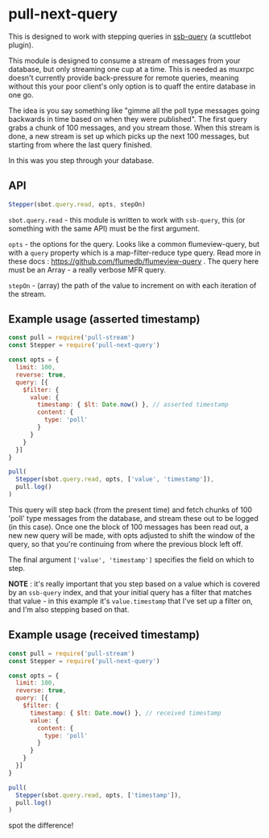 # pull-next-query

This is designed to work with stepping queries in [ssb-query](https://github.com/dominictarr/ssb-query) (a scuttlebot plugin).

This module is designed to consume a stream of messages from your database, but only streaming one cup at a time.
This is needed as muxrpc doesn't currently provide back-pressure for remote queries, meaning without this your poor client's only option is to quaff the entire database in one go.

The idea is you say something like "gimme all the poll type messages going backwards in time based on when they were published".
The first query grabs a chunk of 100 messages, and you stream those.
When this stream is done, a new stream is set up which picks up the next 100 messages, but starting from where the last query finished.

In this was you step through your database.


## API

```js
Stepper(sbot.query.read, opts, stepOn)
```

`sbot.query.read` - this module is written to work with `ssb-query`, this (or something with the same API) must be the first argument.

`opts` - the options for the query. Looks like a common flumeview-query, but with a `query` property which is a map-filter-reduce type query. Read more in these docs : https://github.com/flumedb/flumeview-query . The query here must be an Array - a really verbose MFR query.

`stepOn` - (array) the path of the value to increment on with each iteration of the stream. 


## Example usage (asserted timestamp)

```js
const pull = require('pull-stream')
const Stepper = require('pull-next-query')

const opts = {
  limit: 100,
  reverse: true,
  query: [{
    $filter: {
      value: {
        timestamp: { $lt: Date.now() }, // asserted timestamp
        content: {
          type: 'poll'
        }
      }
    }
  }]
}

pull(
  Stepper(sbot.query.read, opts, ['value', 'timestamp']),
  pull.log()
)
```

This query will step back (from the present time) and fetch chunks of 100 'poll' type messages from the database, and stream these out to be logged (in this case).
Once one the block of 100 messages has been read out, a new new query will be made, with opts adjusted to shift the window of the query, so that you're continuing from where the previous block left off.

The final argument `['value', 'timestamp']` specifies the field on which to step.

**NOTE** : it's really important that you step based on a value which is covered by an `ssb-query` index, and that your initial query has a filter that matches that value - in this example it's `value.timestamp` that I've set up a filter on, and I'm also stepping based on that.

## Example usage (received timestamp)

```js
const pull = require('pull-stream')
const Stepper = require('pull-next-query')

const opts = {
  limit: 100,
  reverse: true,
  query: [{
    $filter: {
      timestamp: { $lt: Date.now() }, // received timestamp
      value: {
        content: {
          type: 'poll'
        }
      }
    }
  }]
}

pull(
  Stepper(sbot.query.read, opts, ['timestamp']),
  pull.log()
)
```

spot the difference!
